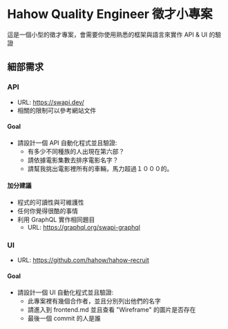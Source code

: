 # Hahow Quality Engineer 徵才小專案

這是一個小型的徵才專案，會需要你使用熟悉的框架與語言來實作 API & UI 的驗證

## 細部需求

### API

- URL: https://swapi.dev/
- 相關的限制可以參考網站文件

#### Goal

- 請設計一個 API 自動化程式並且驗證:
  - 有多少不同種族的人出現在第六部？
  - 請依據電影集數去排序電影名字？
  - 請幫我挑出電影裡所有的車輛，馬力超過１０００的。

#### 加分建議

- 程式的可讀性與可維護性
- 任何你覺得很酷的事情
- 利用 GraphQL 實作相同題目
  - URL: https://graphql.org/swapi-graphql

### UI

- URL: https://github.com/hahow/hahow-recruit

#### Goal

- 請設計一個 UI 自動化程式並且驗證:
  - 此專案裡有幾個合作者，並且分別列出他們的名字
  - 請進入到 frontend.md 並且查看 "Wireframe" 的圖片是否存在
  - 最後一個 commit 的人是誰
